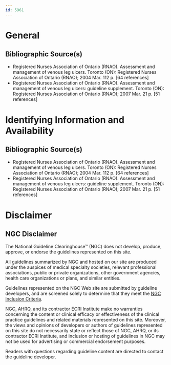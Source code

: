 ```yaml
---
id: 5961
---
```


# General

## Bibliographic Source(s)

- Registered Nurses Association of Ontario (RNAO). Assessment and management of venous leg ulcers. Toronto (ON): Registered Nurses Association of Ontario (RNAO); 2004 Mar. 112 p. [64 references]
- Registered Nurses Association of Ontario (RNAO). Assessment and management of venous leg ulcers: guideline supplement. Toronto (ON): Registered Nurses Association of Ontario (RNAO); 2007 Mar. 21 p. [51 references]

# Identifying Information and Availability

## Bibliographic Source(s)

- Registered Nurses Association of Ontario (RNAO). Assessment and management of venous leg ulcers. Toronto (ON): Registered Nurses Association of Ontario (RNAO); 2004 Mar. 112 p. [64 references]
- Registered Nurses Association of Ontario (RNAO). Assessment and management of venous leg ulcers: guideline supplement. Toronto (ON): Registered Nurses Association of Ontario (RNAO); 2007 Mar. 21 p. [51 references]

# Disclaimer

## NGC Disclaimer

The National Guideline Clearinghouse™ (NGC) does not develop, produce, approve, or endorse the guidelines represented on this site.

All guidelines summarized by NGC and hosted on our site are produced under the auspices of medical specialty societies, relevant professional associations, public or private organizations, other government agencies, health care organizations or plans, and similar entities.

Guidelines represented on the NGC Web site are submitted by guideline developers, and are screened solely to determine that they meet the [NGC Inclusion Criteria](/help-and-about/summaries/inclusion-criteria).

NGC, AHRQ, and its contractor ECRI Institute make no warranties concerning the content or clinical efficacy or effectiveness of the clinical practice guidelines and related materials represented on this site. Moreover, the views and opinions of developers or authors of guidelines represented on this site do not necessarily state or reflect those of NGC, AHRQ, or its contractor ECRI Institute, and inclusion or hosting of guidelines in NGC may not be used for advertising or commercial endorsement purposes.

Readers with questions regarding guideline content are directed to contact the guideline developer.

